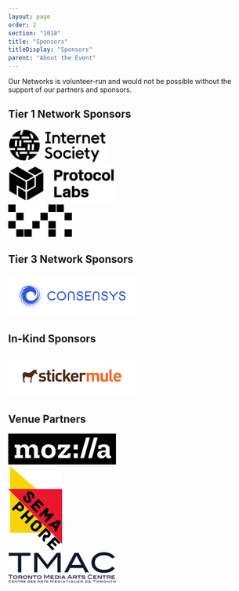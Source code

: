 ```yaml
---
layout: page
order: 2
section: "2018"
title: "Sponsors"
titleDisplay: "Sponsors"
parent: "About the Event"
---
```


Our Networks is volunteer-run and would not be possible without the support of our partners and sponsors.

## Tier 1 Network Sponsors

<div class="row sponsor-band">
  <div class="four columns">
    <a href="https://www.internetsociety.org/" rel="noopener"><img src="/images/sponsors/internet-society-logo.svg" width="200" alt="Internet Society logo" /></a>
  </div>
  <div class="four columns">
    <a href="https://protocol.ai/" rel="noopener"><img src="/images/sponsors/protocol-labs-logo.svg" width="220" alt="Protocol Labs logo" /></a>
  </div>
  <div class="four columns">
    <a href="https://dapphub.com/" rel="noopener"><img src="/images/sponsors/dapp-logo.svg" width="130" alt="Dapp.Org logo" /></a>
  </div>
</div>

## Tier 3 Network Sponsors

<div class="row sponsor-band">
  <div class="four columns">
    <a href="https://new.consensys.net/" rel="noopener"><img src="/images/sponsors/consensys-logo.svg" width="260" alt="Consensys logo" /></a>
  </div>
</div>

## In-Kind Sponsors

<div class="row sponsor-band">
  <div class="four columns">
    <a href="https://www.stickermule.com/supports/opensource" rel="noopener"><img src="/images/sponsors/sticker-mule-logo.svg" width="260" alt="Sticker Mule logo" /></a>
  </div>
</div>

## Venue Partners

<div class="row sponsor-band">
  <div class="four columns">
    <a href="https://www.mozilla.org/" rel="noopener"><img src="/images/sponsors/mozilla-logo.svg" width="220" alt="Mozilla logo" /></a>
  </div>
  <div class="four columns">
    <a href="http://semaphore.utoronto.ca/" rel="noopener"><img src="/images/sponsors/semaphore-logo.png" width="110" alt="Semaphore Research Cluster logo" /></a>
  </div>
  <div class="four columns">
    <a href="https://www.tomediaarts.org/" rel="noopener"><img src="/images/sponsors/tmac-logo.png" width="220" alt="Toronto Media Arts Centre logo" /></a>
  </div>
</div>
